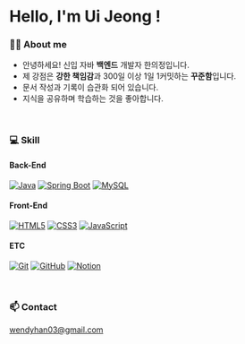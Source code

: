 # Hello, I'm Ui Jeong !

<!-- [![Hits](https://hits.seeyoufarm.com/api/count/incr/badge.svg?url=https%3A%2F%2Fgithub.com%2Fbono039%2Fhit-counter&count_bg=%2379C83D&title_bg=%23555555&icon=&icon_color=%23E7E7E7&title=hits&edge_flat=false)](https://hits.seeyoufarm.com) -->


### 🐻‍❄️ About me
- 안녕하세요! 신입 자바 <b>백엔드</b> 개발자 한의정입니다.
- 제 강점은 <b>강한 책임감</b>과 300일 이상 1일 1커밋하는 <b>꾸준함</b>입니다.
- 문서 작성과 기록이 습관화 되어 있습니다.
- 지식을 공유하며 학습하는 것을 좋아합니다.

<!-- ![bono039's GitHub stats](https://github-readme-stats.vercel.app/api?username=bono039&show_icons=true&theme=vue) -->

<br/>

### 💻 Skill

#### Back-End
[![Java](https://img.shields.io/badge/Java-007396?style=flat-square&logo=Java&logoColor=white)](https://www.java.com/)
[![Spring Boot](https://img.shields.io/badge/-Spring&nbsp;Boot-6DB33F?style=flat&logo=springboot&logoColor=white)](https://spring.io/)
[![MySQL](https://img.shields.io/badge/-MySQL-4479A1?style=flat&logo=mysql&logoColor=white)](https://spring.io/)


#### Front-End
[![HTML5](https://img.shields.io/badge/-HTML5-red?style=flat-square&logo=html5&logoColor=white)](https://developer.mozilla.org/en-US/docs/Web/HTML)
[![CSS3](https://img.shields.io/badge/-CSS3-blue?style=flat-square&logo=css3&logoColor=white)](https://developer.mozilla.org/en-US/docs/Web/CSS)
[![JavaScript](https://img.shields.io/badge/-JavaScript-yellow?style=flat-square&logo=javascript&logoColor=white)](https://developer.mozilla.org/en-US/docs/Web/JavaScript)




#### ETC
[![Git](https://img.shields.io/badge/-Git-F05032?style=flat-square&logo=git&logoColor=white)](https://git-scm.com/)
[![GitHub](https://img.shields.io/badge/-GitHub-181717?style=flat-square&logo=github&logoColor=white)](https://git-scm.com/)
[![Notion](https://img.shields.io/badge/-Notion-black?style=flat-square&logo=notion&logoColor=white)](https://www.notion.com/)

<br/>


### 📫 Contact
wendyhan03@gmail.com



<!--
**bono039/bono039** is a ✨ _special_ ✨ repository because its `README.md` (this file) appears on your GitHub profile.

Here are some ideas to get you started:

- 🔭 I’m currently working on ...
- 🌱 I’m currently learning ...
- 👯 I’m looking to collaborate on ...
- 🤔 I’m looking for help with ...
- 💬 Ask me about ...
- 📫 How to reach me: ...
- 😄 Pronouns: ...
- ⚡ Fun fact: ...
-->
<!-- 참고 : https://velog.io/@bi-sz/GitHub-%ED%94%84%EB%A1%9C%ED%95%84-%EA%BE%B8%EB%AF%B8%EA%B8%B0 -->
